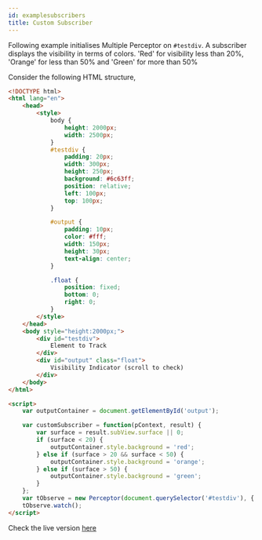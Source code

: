 ```yaml
---
id: examplesubscribers
title: Custom Subscriber
---
```


Following example initialises Multiple Perceptor on `#testdiv`.
A subscriber displays the visibility in terms of colors. 'Red' for visibility less than 20%, 'Orange' for less than 50% and 'Green' for more than 50%

Consider the following HTML structure,

```html
<!DOCTYPE html>
<html lang="en">
	<head>
		<style>
			body {
				height: 2000px;
				width: 2500px;
			}
			#testdiv {
				padding: 20px;
				width: 300px;
				height: 250px;
				background: #6c63ff;
				position: relative;
				left: 100px;
				top: 100px;
			}

			#output {
				padding: 10px;
				color: #fff;
				width: 150px;
				height: 30px;
				text-align: center;
			}

			.float {
				position: fixed;
				bottom: 0;
				right: 0;
			}
		</style>
	</head>
	<body style="height:2000px;">
		<div id="testdiv">
			Element to Track
		</div>
		<div id="output" class="float">
			Visibility Indicator (scroll to check)
		</div>
	</body>
</html>
```

```html
<script>
	var outputContainer = document.getElementById('output');

	var customSubscriber = function(pContext, result) {
		var surface = result.subView.surface || 0;
		if (surface < 20) {
			outputContainer.style.background = 'red';
		} else if (surface > 20 && surface < 50) {
			outputContainer.style.background = 'orange';
		} else if (surface > 50) {
			outputContainer.style.background = 'green';
		}
	};
	var tObserve = new Perceptor(document.querySelector('#testdiv'), { threshold: 50, defaultSubscriber: 'none', subscribers: [customSubscriber] });
	tObserve.watch();
</script>
```

Check the live version [here](/sample/customSubscriber)
